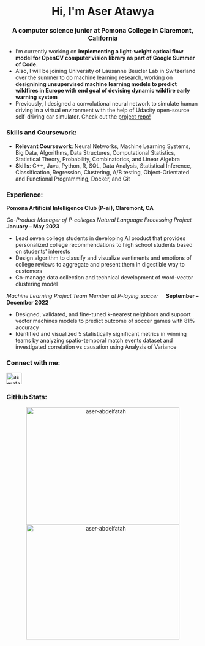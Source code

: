 <h1 align="center">Hi, I'm Aser Atawya</h1>
<h3 align="center">A computer science junior at Pomona College in Claremont, California</h3>

- I’m currently working on **implementing a light-weight optical flow model for OpenCV computer vision library as part of Google Summer of Code.**
- Also, I will be joining University of Lausanne Beucler Lab in Switzerland over the summer to do machine learning research, working on **designining unsupervised machine learning models to predict wildfires in Europe with end goal of devising dynamic wildfire early warning system**
- Previously, I designed a convolutional neural network to simulate human driving in a virtual environment with the help of Udacity open-source self-driving car simulator. Check out the [project repo!](https://github.com/Aser-Abdelfatah/Neural-Networks-for-Self-Driving-Cars)


<h3 align="left">Skills and Coursework:</h3>

- **Relevant Coursework**: Neural Networks, Machine Learning Systems, Big Data, Algorithms, Data Structures, Computational Statistics, Statistical Theory, Probability, Combinatorics, and Linear Algebra
- **Skills**: C++, Java, Python, R, SQL, Data Analysis, Statistical Inference, Classification, Regression, Clustering, A/B testing, Object-Orientated and Functional Programming, Docker, and Git

<h3 align="left">Experience:</h3>

**Pomona Artificial Intelligence Club (P-ai), Claremont, CA**

_Co-Product Manager of P-colleges Natural Language Processing Project_ &nbsp;&nbsp;&nbsp; **January – May 2023**

- Lead seven college students in developing AI product that provides personalized college recommendations to high school students based on students' interests
- Design algorithm to classify and visualize sentiments and emotions of college reviews to aggregate and present them in digestible way to customers
- Co-manage data collection and technical development of word-vector clustering model

_Machine Learning Project Team Member at P-laying\_soccer_        &nbsp;&nbsp;&nbsp; **September – December 2022**

- Designed, validated, and fine-tuned k-nearest neighbors and support vector machines models to predict outcome of soccer games with 81% accuracy
- Identified and visualized 5 statistically significant metrics in winning teams by analyzing spatio-temporal match events dataset and investigated correlation vs causation using Analysis of Variance


<h3 align="left">Connect with me:</h3>
<p align="left">
<a href="https://linkedin.com/in/aseratawya" target="blank"><img align="center" src="https://raw.githubusercontent.com/rahuldkjain/github-profile-readme-generator/master/src/images/icons/Social/linked-in-alt.svg" alt="aseratawya" height="30" width="40" /></a>
</p>


<h3 align="left">GitHub Stats:</h3>
<p align="center">
<img src="https://streak-stats.demolab.com?user=Aser-Abdelfatah&theme=dark&mode=weekly&hide_current_streak=true" alt="aser-abdelfatah"  width="400" height="305" />
<img src="https://github-readme-stats.vercel.app/api?username=aser-abdelfatah&show_icons=true&locale=en" alt="aser-abdelfatah"  width="400" height="300"  />
</p>
